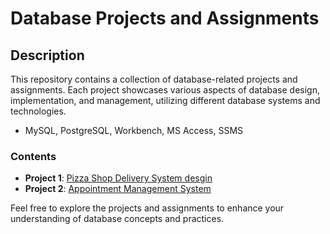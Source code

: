 # Database Projects and Assignments

## Description

This repository contains a collection of database-related projects and assignments. Each project showcases various aspects of database design, implementation, and management, utilizing different database systems and technologies.
- MySQL, PostgreSQL, Workbench, MS Access, SSMS

### Contents

- **Project 1**: [Pizza Shop Delivery System desgin](./Assignment_Pizza/ReadMe.md)
- **Project 2**: [Appointment Management System](./Assignment_FullStackDB/ReadMe.md)

Feel free to explore the projects and assignments to enhance your understanding of database concepts and practices.
